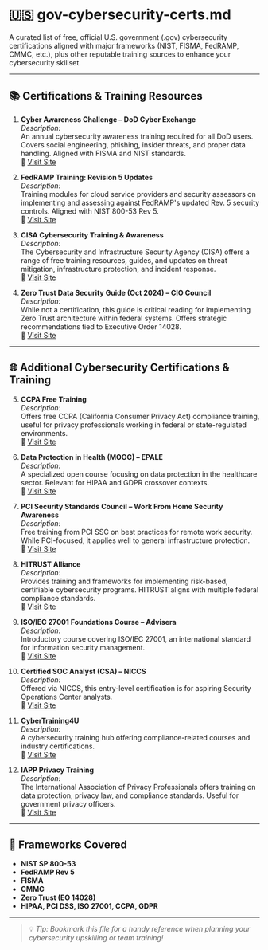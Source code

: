 
# 🇺🇸 gov-cybersecurity-certs.md

A curated list of free, official U.S. government (.gov) cybersecurity certifications aligned with major frameworks (NIST, FISMA, FedRAMP, CMMC, etc.), plus other reputable training sources to enhance your cybersecurity skillset.

---

## 📚 Certifications & Training Resources

1. **Cyber Awareness Challenge – DoD Cyber Exchange**  
*Description:*  
An annual cybersecurity awareness training required for all DoD users. Covers social engineering, phishing, insider threats, and proper data handling. Aligned with FISMA and NIST standards.  
🔗 [Visit Site](https://public.cyber.mil/training/cyber-awareness-challenge/)

2. **FedRAMP Training: Revision 5 Updates**  
*Description:*  
Training modules for cloud service providers and security assessors on implementing and assessing against FedRAMP's updated Rev. 5 security controls. Aligned with NIST 800-53 Rev 5.  
🔗 [Visit Site](https://fedramp.gov/training/)

3. **CISA Cybersecurity Training & Awareness**  
*Description:*  
The Cybersecurity and Infrastructure Security Agency (CISA) offers a range of free training resources, guides, and updates on threat mitigation, infrastructure protection, and incident response.  
🔗 [Visit Site](https://www.cisa.gov/resources-tools/training)

4. **Zero Trust Data Security Guide (Oct 2024) – CIO Council**  
*Description:*  
While not a certification, this guide is critical reading for implementing Zero Trust architecture within federal systems. Offers strategic recommendations tied to Executive Order 14028.  
🔗 [Visit Site](https://www.cio.gov/assets/resources/Zero-Trust-Data-Security-Guide.pdf)

---

## 🌐 Additional Cybersecurity Certifications & Training

5. **CCPA Free Training**  
*Description:*  
Offers free CCPA (California Consumer Privacy Act) compliance training, useful for privacy professionals working in federal or state-regulated environments.  
🔗 [Visit Site](https://ccpafreetraining.com/)

6. **Data Protection in Health (MOOC) – EPALE**  
*Description:*  
A specialized open course focusing on data protection in the healthcare sector. Relevant for HIPAA and GDPR crossover contexts.  
🔗 [Visit Site](https://epale.ec.europa.eu/en/blog/free-massive-open-online-course-specialisation-course-data-protection-health)

7. **PCI Security Standards Council – Work From Home Security Awareness**  
*Description:*  
Free training from PCI SSC on best practices for remote work security. While PCI-focused, it applies well to general infrastructure protection.  
🔗 [Visit Site](https://www.pcisecuritystandards.org/program_training_and_qualification/work_from_home_security_awareness/)

8. **HITRUST Alliance**  
*Description:*  
Provides training and frameworks for implementing risk-based, certifiable cybersecurity programs. HITRUST aligns with multiple federal compliance standards.  
🔗 [Visit Site](https://hitrustalliance.net/)

9. **ISO/IEC 27001 Foundations Course – Advisera**  
*Description:*  
Introductory course covering ISO/IEC 27001, an international standard for information security management.  
🔗 [Visit Site](https://advisera.com/training/iso-27001-foundations-course/)

10. **Certified SOC Analyst (CSA) – NICCS**  
*Description:*  
Offered via NICCS, this entry-level certification is for aspiring Security Operations Center analysts.  
🔗 [Visit Site](https://niccs.cisa.gov/education-training/catalog/md-technical-school-inc/certified-soc-analyst-csa)

11. **CyberTraining4U**  
*Description:*  
A cybersecurity training hub offering compliance-related courses and industry certifications.  
🔗 [Visit Site](https://cybertraining4u.com/)

12. **IAPP Privacy Training**  
*Description:*  
The International Association of Privacy Professionals offers training on data protection, privacy law, and compliance standards. Useful for government privacy officers.  
🔗 [Visit Site](https://iapp.org/train/)

---

## 🧭 Frameworks Covered

- **NIST SP 800-53**  
- **FedRAMP Rev 5**  
- **FISMA**  
- **CMMC**  
- **Zero Trust (EO 14028)**  
- **HIPAA, PCI DSS, ISO 27001, CCPA, GDPR**

---

> 💡 *Tip: Bookmark this file for a handy reference when planning your cybersecurity upskilling or team training!*
